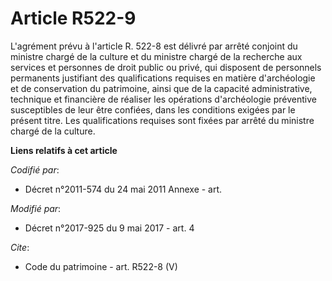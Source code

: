 # Article R522-9

L'agrément prévu à l'article R. 522-8 est délivré par arrêté conjoint du ministre chargé de la culture et du ministre chargé
de la recherche aux services et personnes de droit public ou privé, qui disposent de personnels permanents justifiant des
qualifications requises en matière d'archéologie et de conservation du patrimoine, ainsi que de la capacité administrative,
technique et financière de réaliser les opérations d'archéologie préventive susceptibles de leur être confiées, dans les
conditions exigées par le présent titre. Les qualifications requises sont fixées par arrêté du ministre chargé de la culture.

**Liens relatifs à cet article**

_Codifié par_:

  - Décret n°2011-574 du 24 mai 2011 Annexe - art.

_Modifié par_:

  - Décret n°2017-925 du 9 mai 2017 - art. 4

_Cite_:

  - Code du patrimoine - art. R522-8 (V)
